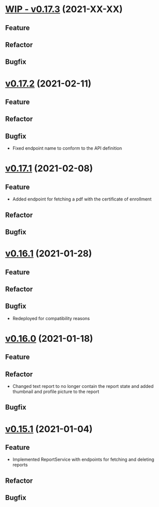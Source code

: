 # [WIP - v0.17.3](https://github.com/upb-uc4/University-Credits-4.0/compare/report-v0.17.2...report-v0.17.3) (2021-XX-XX)
## Feature
## Refactor
## Bugfix

# [v0.17.2](https://github.com/upb-uc4/University-Credits-4.0/compare/report-v0.17.1...report-v0.17.2) (2021-02-11)
## Feature
## Refactor
## Bugfix
 - Fixed endpoint name to conform to the API definition

# [v0.17.1](https://github.com/upb-uc4/University-Credits-4.0/compare/report-v0.16.1...report-v0.17.1) (2021-02-08)
## Feature
 - Added endpoint for fetching a pdf with the certificate of enrollment
## Refactor
## Bugfix

# [v0.16.1](https://github.com/upb-uc4/University-Credits-4.0/compare/report-v0.16.0...report-v0.16.1) (2021-01-28)
## Feature
## Refactor
## Bugfix
 - Redeployed for compatibility reasons

# [v0.16.0](https://github.com/upb-uc4/University-Credits-4.0/compare/report-v0.15.1...report-v0.16.0) (2021-01-18)
## Feature
## Refactor
 - Changed text report to no longer contain the report state and added thumbnail and profile picture to the report
## Bugfix

# [v0.15.1](https://github.com/upb-uc4/University-Credits-4.0/compare/report-v0.15.1...report-v0.15.1) (2021-01-04)
## Feature
 - Implemented ReportService with endpoints for fetching and deleting reports
## Refactor
## Bugfix
